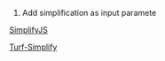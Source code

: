 1. Add simplification as input paramete

[SimplifyJS](http://mourner.github.io/simplify-js/)

[Turf-Simplify](https://github.com/Turfjs/turf-simplify)
